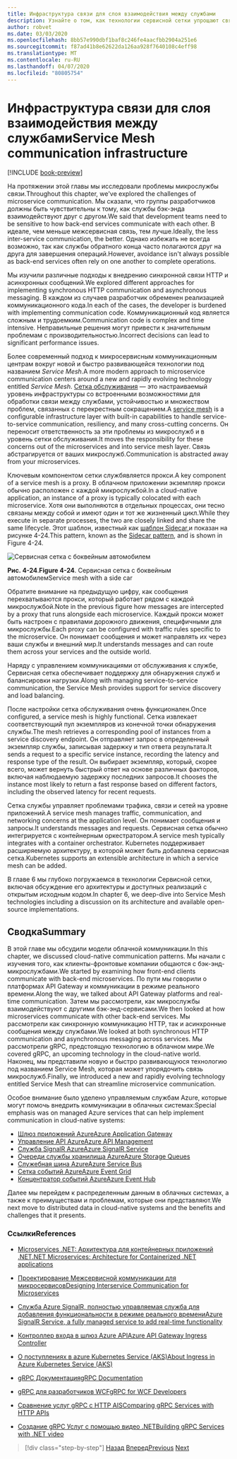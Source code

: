 ```yaml
---
title: Инфраструктура связи для слоя взаимодействия между службами
description: Узнайте о том, как технологии сервисной сетки упрощают связь с облачными микрослужбами
author: robvet
ms.date: 03/03/2020
ms.openlocfilehash: 8bb57e990dbf1baf8c246fe4aacfbb2904a251e6
ms.sourcegitcommit: f87ad41b8e62622da126aa928f7640108c4eff98
ms.translationtype: MT
ms.contentlocale: ru-RU
ms.lasthandoff: 04/07/2020
ms.locfileid: "80805754"
---
```

# <a name="service-mesh-communication-infrastructure"></a><span data-ttu-id="259dc-103">Инфраструктура связи для слоя взаимодействия между службами</span><span class="sxs-lookup"><span data-stu-id="259dc-103">Service Mesh communication infrastructure</span></span>

[!INCLUDE [book-preview](../../../includes/book-preview.md)]

<span data-ttu-id="259dc-104">На протяжении этой главы мы исследовали проблемы микрослужбы связи.</span><span class="sxs-lookup"><span data-stu-id="259dc-104">Throughout this chapter, we've explored the challenges of microservice communication.</span></span> <span data-ttu-id="259dc-105">Мы сказали, что группы разработчиков должны быть чувствительны к тому, как службы бэк-энда взаимодействуют друг с другом.</span><span class="sxs-lookup"><span data-stu-id="259dc-105">We said that development teams need to be sensitive to how back-end services communicate with each other.</span></span> <span data-ttu-id="259dc-106">В идеале, чем меньше межсервисная связь, тем лучше.</span><span class="sxs-lookup"><span data-stu-id="259dc-106">Ideally, the less inter-service communication, the better.</span></span> <span data-ttu-id="259dc-107">Однако избежать не всегда возможно, так как службы обратного конца часто полагаются друг на друга для завершения операций.</span><span class="sxs-lookup"><span data-stu-id="259dc-107">However, avoidance isn't always possible as back-end services often rely on one another to complete operations.</span></span>

<span data-ttu-id="259dc-108">Мы изучили различные подходы к внедрению синхронной связи HTTP и асинхронных сообщений.</span><span class="sxs-lookup"><span data-stu-id="259dc-108">We explored different approaches for implementing synchronous HTTP communication and asynchronous messaging.</span></span> <span data-ttu-id="259dc-109">В каждом из случаев разработчик обременен реализацией коммуникационного кода.</span><span class="sxs-lookup"><span data-stu-id="259dc-109">In each of the cases, the developer is burdened with implementing communication code.</span></span> <span data-ttu-id="259dc-110">Коммуникационный код является сложным и трудоемким.</span><span class="sxs-lookup"><span data-stu-id="259dc-110">Communication code is complex and time intensive.</span></span> <span data-ttu-id="259dc-111">Неправильные решения могут привести к значительным проблемам с производительностью.</span><span class="sxs-lookup"><span data-stu-id="259dc-111">Incorrect decisions can lead to significant performance issues.</span></span>

<span data-ttu-id="259dc-112">Более современный подход к микросервисным коммуникационным центрам вокруг новой и быстро развивающейся технологии под названием *Service Mesh*.</span><span class="sxs-lookup"><span data-stu-id="259dc-112">A more modern approach to microservice communication centers around a new and rapidly evolving technology entitled *Service Mesh*.</span></span> <span data-ttu-id="259dc-113">[Сетка обслуживания](https://www.nginx.com/blog/what-is-a-service-mesh/) — это настраиваемый уровень инфраструктуры со встроенными возможностями для обработки связи между службами, устойчивостью и множеством проблем, связанных с перекрестным сокращением.</span><span class="sxs-lookup"><span data-stu-id="259dc-113">A [service mesh](https://www.nginx.com/blog/what-is-a-service-mesh/) is a configurable infrastructure layer with built-in capabilities to handle service-to-service communication, resiliency, and many cross-cutting concerns.</span></span> <span data-ttu-id="259dc-114">Он переносит ответственность за эти проблемы из микрослужб и в уровень сетки обслуживания.</span><span class="sxs-lookup"><span data-stu-id="259dc-114">It moves the responsibility for these concerns out of the microservices and into service mesh layer.</span></span> <span data-ttu-id="259dc-115">Связь абстрагируется от ваших микрослужб.</span><span class="sxs-lookup"><span data-stu-id="259dc-115">Communication is abstracted away from your microservices.</span></span>

<span data-ttu-id="259dc-116">Ключевым компонентом сетки службявляется прокси.</span><span class="sxs-lookup"><span data-stu-id="259dc-116">A key component of a service mesh is a proxy.</span></span> <span data-ttu-id="259dc-117">В облачном приложении экземпляр прокси обычно расположен с каждой микрослужбой.</span><span class="sxs-lookup"><span data-stu-id="259dc-117">In a cloud-native application, an instance of a proxy is typically colocated with each microservice.</span></span> <span data-ttu-id="259dc-118">Хотя они выполняются в отдельных процессах, они тесно связаны между собой и имеют один и тот же жизненный цикл.</span><span class="sxs-lookup"><span data-stu-id="259dc-118">While they execute in separate processes, the two are closely linked and share the same lifecycle.</span></span> <span data-ttu-id="259dc-119">Этот шаблон, известный как [шаблон Sidecar,](https://docs.microsoft.com/azure/architecture/patterns/sidecar)и показан на рисунке 4-24.</span><span class="sxs-lookup"><span data-stu-id="259dc-119">This pattern, known as the [Sidecar pattern](https://docs.microsoft.com/azure/architecture/patterns/sidecar), and is shown in Figure 4-24.</span></span>

![Сервисная сетка с боквейным автомобилем](./media/service-mesh-with-side-car.png)

<span data-ttu-id="259dc-121">**Рис. 4-24**.</span><span class="sxs-lookup"><span data-stu-id="259dc-121">**Figure 4-24**.</span></span> <span data-ttu-id="259dc-122">Сервисная сетка с боквейным автомобилем</span><span class="sxs-lookup"><span data-stu-id="259dc-122">Service mesh with a side car</span></span>

<span data-ttu-id="259dc-123">Обратите внимание на предыдущую цифру, как сообщения перехватываются прокси, который работает рядом с каждой микрослужбой.</span><span class="sxs-lookup"><span data-stu-id="259dc-123">Note in the previous figure how messages are intercepted by a proxy that runs alongside each microservice.</span></span> <span data-ttu-id="259dc-124">Каждый прокси может быть настроен с правилами дорожного движения, специфичными для микрослужбы.</span><span class="sxs-lookup"><span data-stu-id="259dc-124">Each proxy can be configured with traffic rules specific to the microservice.</span></span> <span data-ttu-id="259dc-125">Он понимает сообщения и может направлять их через ваши службы и внешний мир.</span><span class="sxs-lookup"><span data-stu-id="259dc-125">It understands messages and can route them across your services and the outside world.</span></span>

<span data-ttu-id="259dc-126">Наряду с управлением коммуникациями от обслуживания к службе, Сервисная сетка обеспечивает поддержку для обнаружения служб и балансировки нагрузки.</span><span class="sxs-lookup"><span data-stu-id="259dc-126">Along with managing service-to-service communication, the Service Mesh provides support for service discovery and load balancing.</span></span>

<span data-ttu-id="259dc-127">После настройки сетка обслуживания очень функционален.</span><span class="sxs-lookup"><span data-stu-id="259dc-127">Once configured, a service mesh is highly functional.</span></span> <span data-ttu-id="259dc-128">Сетка извлекает соответствующий пул экземпляров из конечной точки обнаружения службы.</span><span class="sxs-lookup"><span data-stu-id="259dc-128">The mesh retrieves a corresponding pool of instances from a service discovery endpoint.</span></span> <span data-ttu-id="259dc-129">Он отправляет запрос в определенный экземпляр службы, записывая задержку и тип ответа результата.</span><span class="sxs-lookup"><span data-stu-id="259dc-129">It sends a request to a specific service instance, recording the latency and response type of the result.</span></span> <span data-ttu-id="259dc-130">Он выбирает экземпляр, который, скорее всего, может вернуть быстрый ответ на основе различных факторов, включая наблюдаемую задержку последних запросов.</span><span class="sxs-lookup"><span data-stu-id="259dc-130">It chooses the instance most likely to return a fast response based on different factors, including the observed latency for recent requests.</span></span>

<span data-ttu-id="259dc-131">Сетка службы управляет проблемами трафика, связи и сетей на уровне приложений.</span><span class="sxs-lookup"><span data-stu-id="259dc-131">A service mesh manages traffic, communication, and networking concerns at the application level.</span></span> <span data-ttu-id="259dc-132">Он понимает сообщения и запросы.</span><span class="sxs-lookup"><span data-stu-id="259dc-132">It understands messages and requests.</span></span> <span data-ttu-id="259dc-133">Сервисная сетка обычно интегрируется с контейнерным оркестратором.</span><span class="sxs-lookup"><span data-stu-id="259dc-133">A service mesh typically integrates with a container orchestrator.</span></span> <span data-ttu-id="259dc-134">Kubernetes поддерживает расширяемую архитектуру, в которой может быть добавлена сервисная сетка.</span><span class="sxs-lookup"><span data-stu-id="259dc-134">Kubernetes supports an extensible architecture in which a service mesh can be added.</span></span>

<span data-ttu-id="259dc-135">В главе 6 мы глубоко погружаемся в технологии Сервисной сетки, включая обсуждение его архитектуры и доступных реализаций с открытым исходным кодом.</span><span class="sxs-lookup"><span data-stu-id="259dc-135">In chapter 6, we deep-dive into Service Mesh technologies including a discussion on its architecture and available open-source implementations.</span></span>

## <a name="summary"></a><span data-ttu-id="259dc-136">Сводка</span><span class="sxs-lookup"><span data-stu-id="259dc-136">Summary</span></span>

<span data-ttu-id="259dc-137">В этой главе мы обсудили модели облачной коммуникации.</span><span class="sxs-lookup"><span data-stu-id="259dc-137">In this chapter, we discussed cloud-native communication patterns.</span></span> <span data-ttu-id="259dc-138">Мы начали с изучения того, как клиенты-фронтовые компании общаются с бэк-энд-микрослужбами.</span><span class="sxs-lookup"><span data-stu-id="259dc-138">We started by examining how front-end clients communicate with back-end microservices.</span></span> <span data-ttu-id="259dc-139">По пути мы говорили о платформах API Gateway и коммуникации в режиме реального времени.</span><span class="sxs-lookup"><span data-stu-id="259dc-139">Along the way, we talked about API Gateway platforms and real-time communication.</span></span> <span data-ttu-id="259dc-140">Затем мы рассмотрели, как микрослужбы взаимодействуют с другими бэк-энд-сервисами.</span><span class="sxs-lookup"><span data-stu-id="259dc-140">We then looked at how microservices communicate with other back-end services.</span></span> <span data-ttu-id="259dc-141">Мы рассмотрели как синхронную коммуникацию HTTP, так и асинхронные сообщения между службами.</span><span class="sxs-lookup"><span data-stu-id="259dc-141">We looked at both synchronous HTTP communication and asynchronous messaging across services.</span></span> <span data-ttu-id="259dc-142">Мы рассмотрели gRPC, предстоящую технологию в облачном мире.</span><span class="sxs-lookup"><span data-stu-id="259dc-142">We covered gRPC, an upcoming technology in the cloud-native world.</span></span> <span data-ttu-id="259dc-143">Наконец, мы представили новую и быстро развивающуюся технологию под названием Service Mesh, которая может упорядочить связь микрослужб.</span><span class="sxs-lookup"><span data-stu-id="259dc-143">Finally, we introduced a new and rapidly evolving technology entitled Service Mesh that can streamline microservice communication.</span></span>

<span data-ttu-id="259dc-144">Особое внимание было уделено управляемым службам Azure, которые могут помочь внедрить коммуникации в облачных системах:</span><span class="sxs-lookup"><span data-stu-id="259dc-144">Special emphasis was on managed Azure services that can help implement communication in cloud-native systems:</span></span>

- [<span data-ttu-id="259dc-145">Шлюз приложений Azure</span><span class="sxs-lookup"><span data-stu-id="259dc-145">Azure Application Gateway</span></span>](https://docs.microsoft.com/azure/application-gateway/overview)
- [<span data-ttu-id="259dc-146">Управление API Azure</span><span class="sxs-lookup"><span data-stu-id="259dc-146">Azure API Management</span></span>](https://azure.microsoft.com/services/api-management/)
- [<span data-ttu-id="259dc-147">Служба SignalR Azure</span><span class="sxs-lookup"><span data-stu-id="259dc-147">Azure SignalR Service</span></span>](https://azure.microsoft.com/services/signalr-service/)
- [<span data-ttu-id="259dc-148">Очереди службы хранилища Azure</span><span class="sxs-lookup"><span data-stu-id="259dc-148">Azure Storage Queues</span></span>](https://docs.microsoft.com/azure/storage/queues/storage-queues-introduction)
- [<span data-ttu-id="259dc-149">Служебная шина Azure</span><span class="sxs-lookup"><span data-stu-id="259dc-149">Azure Service Bus</span></span>](https://docs.microsoft.com/azure/service-bus-messaging/service-bus-messaging-overview)
- [<span data-ttu-id="259dc-150">Сетка событий Azure</span><span class="sxs-lookup"><span data-stu-id="259dc-150">Azure Event Grid</span></span>](https://docs.microsoft.com/azure/event-grid/overview)
- [<span data-ttu-id="259dc-151">Концентратор событий Azure</span><span class="sxs-lookup"><span data-stu-id="259dc-151">Azure Event Hub</span></span>](https://azure.microsoft.com/services/event-hubs/)

<span data-ttu-id="259dc-152">Далее мы перейдем к распределенным данным в облачных системах, а также к преимуществам и проблемам, которые они представляют.</span><span class="sxs-lookup"><span data-stu-id="259dc-152">We next move to distributed data in cloud-native systems and the benefits and challenges that it presents.</span></span>

### <a name="references"></a><span data-ttu-id="259dc-153">Ссылки</span><span class="sxs-lookup"><span data-stu-id="259dc-153">References</span></span>

- [<span data-ttu-id="259dc-154">Microservices .NET: Архитектура для контейнерных приложений .NET</span><span class="sxs-lookup"><span data-stu-id="259dc-154">.NET Microservices: Architecture for Containerized .NET applications</span></span>](https://dotnet.microsoft.com/download/thank-you/microservices-architecture-ebook)

- [<span data-ttu-id="259dc-155">Проектирование Межсервисной коммуникации для микросервисов</span><span class="sxs-lookup"><span data-stu-id="259dc-155">Designing Interservice Communication for Microservices</span></span>](https://docs.microsoft.com/azure/architecture/microservices/design/interservice-communication)

- [<span data-ttu-id="259dc-156">Служба Azure SignalR, полностью управляемая служба для добавления функциональности в режиме реального времени</span><span class="sxs-lookup"><span data-stu-id="259dc-156">Azure SignalR Service, a fully managed service to add real-time functionality</span></span>](https://azure.microsoft.com/blog/azure-signalr-service-a-fully-managed-service-to-add-real-time-functionality/)

- [<span data-ttu-id="259dc-157">Контроллер входа в шлюз Azure API</span><span class="sxs-lookup"><span data-stu-id="259dc-157">Azure API Gateway Ingress Controller</span></span>](https://azure.github.io/application-gateway-kubernetes-ingress/)

- [<span data-ttu-id="259dc-158">О поступлениях в azure Kubernetes Service (AKS)</span><span class="sxs-lookup"><span data-stu-id="259dc-158">About Ingress in Azure Kubernetes Service (AKS)</span></span>](https://vincentlauzon.com/2018/10/10/about-ingress-in-azure-kubernetes-service-aks/)

- [<span data-ttu-id="259dc-159">gRPC Документация</span><span class="sxs-lookup"><span data-stu-id="259dc-159">gRPC Documentation</span></span>](https://grpc.io/docs/guides/)

- [<span data-ttu-id="259dc-160">gRPC для разработчиков WCF</span><span class="sxs-lookup"><span data-stu-id="259dc-160">gRPC for WCF Developers</span></span>](https://docs.microsoft.com/dotnet/architecture/grpc-for-wcf-developers/)

- [<span data-ttu-id="259dc-161">Сравнение услуг gRPC с HTTP AIS</span><span class="sxs-lookup"><span data-stu-id="259dc-161">Comparing gRPC Services with HTTP APIs</span></span>](https://docs.microsoft.com/aspnet/core/grpc/comparison?view=aspnetcore-3.0)

- [<span data-ttu-id="259dc-162">Создание gRPC Услуг с помощью видео .NET</span><span class="sxs-lookup"><span data-stu-id="259dc-162">Building gRPC Services with .NET video</span></span>](https://channel9.msdn.com/Shows/The-Cloud-Native-Show/Building-Microservices-with-gRPC-and-NET)

>[!div class="step-by-step"]
><span data-ttu-id="259dc-163">[Назад](grpc.md)
>[Вперед](database-per-microservice.md)</span><span class="sxs-lookup"><span data-stu-id="259dc-163">[Previous](grpc.md)
[Next](database-per-microservice.md)</span></span>
